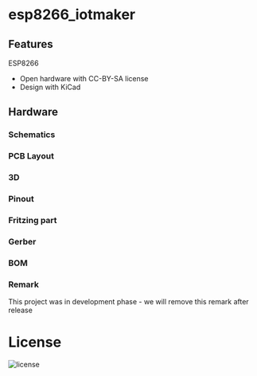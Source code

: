 # esp8266_iotmaker

## Features

ESP8266
- Open hardware with CC-BY-SA license
- Design with KiCad

## Hardware

### Schematics


### PCB Layout


### 3D


### Pinout 


### Fritzing part 


### Gerber


### BOM 


### Remark

This project was in development phase - we will remove this remark after release

# License

![license](http://mirrors.creativecommons.org/presskit/buttons/88x31/png/by-sa.png)
